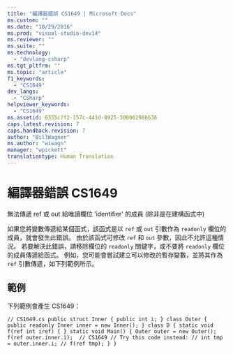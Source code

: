```yaml
---
title: "編譯器錯誤 CS1649 | Microsoft Docs"
ms.custom: ""
ms.date: "10/29/2016"
ms.prod: "visual-studio-dev14"
ms.reviewer: ""
ms.suite: ""
ms.technology: 
  - "devlang-csharp"
ms.tgt_pltfrm: ""
ms.topic: "article"
f1_keywords: 
  - "CS1649"
dev_langs: 
  - "CSharp"
helpviewer_keywords: 
  - "CS1649"
ms.assetid: 6355c7f2-157c-441d-8925-500062988636
caps.latest.revision: 7
caps.handback.revision: 7
author: "BillWagner"
ms.author: "wiwagn"
manager: "wpickett"
translationtype: Human Translation
---
```

# 編譯器錯誤 CS1649
無法傳遞 ref 或 out 給唯讀欄位 'identifier' 的成員 \(除非是在建構函式中\)  
  
 如果您將變數傳遞給某個函式，該函式是以 `ref` 或 `out` 引數作為 `readonly` 欄位的成員，就會發生此錯誤。 由於該函式可修改 `ref` 和 `out` 參數，因此不允許這種情況。 若要解決此錯誤，請移除欄位的 `readonly` 關鍵字，或不要將 `readonly` 欄位的成員傳遞給函式。 例如，您可能會嘗試建立可以修改的暫存變數，並將其作為 `ref` 引數傳遞，如下列範例所示。  
  
## 範例  
 下列範例會產生 CS1649：  
  
```  
// CS1649.cs public struct Inner { public int i; } class Outer { public readonly Inner inner = new Inner(); } class D { static void f(ref int iref) { } static void Main() { Outer outer = new Outer(); f(ref outer.inner.i);  // CS1649 // Try this code instead: // int tmp = outer.inner.i; // f(ref tmp); } }  
```